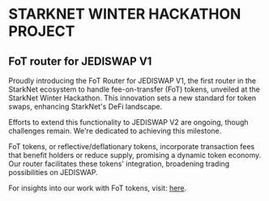 # STARKNET WINTER HACKATHON PROJECT

## FoT router for JEDISWAP V1
Proudly introducing the FoT Router for JEDISWAP V1, the first router in the StarkNet ecosystem to handle fee-on-transfer (FoT) tokens, unveiled at the StarkNet Winter Hackathon. This innovation sets a new standard for token swaps, enhancing StarkNet's DeFi landscape.

Efforts to extend this functionality to JEDISWAP V2 are ongoing, though challenges remain. We're dedicated to achieving this milestone.

FoT tokens, or reflective/deflationary tokens, incorporate transaction fees that benefit holders or reduce supply, promising a dynamic token economy. Our router facilitates these tokens' integration, broadening trading possibilities on JEDISWAP.

For insights into our work with FoT tokens, visit: [here](https://github.com/henryf10h/reflect_cairo).
